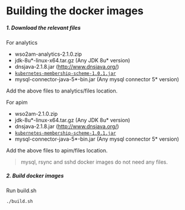 # Building the docker images

##### 1. Download the relevant files

For analytics

- wso2am-analytics-2.1.0.zip 
- jdk-8u*-linux-x64.tar.gz (Any JDK 8u* version)
- dnsjava-2.1.8.jar (http://www.dnsjava.org/)
- [`kubernetes-membership-scheme-1.0.1.jar`](https://github.com/wso2/kubernetes-common/releases/tag/v1.0.1)
- mysql-connector-java-5*-bin.jar (Any mysql connector 5* version)


Add the above files to analytics/files location.

For apim

- wso2am-2.1.0.zip
- jdk-8u*-linux-x64.tar.gz (Any JDK 8u* version)
- dnsjava-2.1.8.jar (http://www.dnsjava.org/)
- [`kubernetes-membership-scheme-1.0.1.jar`](https://github.com/wso2/kubernetes-common/releases/tag/v1.0.1)
- mysql-connector-java-5*-bin.jar (Any mysql connector 5* version)

Add the above files to apim/files location.

> mysql, rsync and sshd docker images do not need any files.

##### 2. Build docker images

Run build.sh
```
./build.sh
```